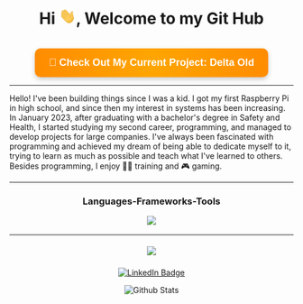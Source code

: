 <div align="center">
  <h1>Hi <img src="https://raw.githubusercontent.com/ABSphreak/ABSphreak/master/gifs/Hi.gif" width="30px">, Welcome to my Git Hub</h1>

  <!-- Agregar imagen aquí -->
  <img src="https://imgur.com/3AnYAVg.png" alt="" width="800px" />

  <div>
  <!-- Enlace al Proyecto Actual -->
  <a href="https://deltaold.onrender.com" target="_blank" style="text-decoration: none;">
    <div style="
      background: linear-gradient(90deg, #ff8c00, #ffa500, #ff8c00);
      padding: 15px 25px;
      border-radius: 10px;
      display: inline-block;
      box-shadow: 0 4px 8px rgba(0, 0, 0, 0.2);
      transition: transform 0.3s, box-shadow 0.3s;
    " onmouseover="this.style.transform='scale(1.1)'; this.style.boxShadow='0 6px 12px rgba(0, 0, 0, 0.4)';" onmouseout="this.style.transform='scale(1)'; this.style.boxShadow='0 4px 8px rgba(0, 0, 0, 0.2)';">
      <strong style="font-size: 18px; color: white; font-family: 'Arial', sans-serif;">🚀 Check Out My Current Project: Delta Old</strong>
    </div>
  </a>
</div>

  <hr />
  <div align="left">
    <p>
      Hello! I've been building things since I was a kid. I got my first Raspberry Pi in high school, and since then my interest in systems has been increasing. In January 2023, after graduating with a bachelor's degree in Safety and Health, I started studying my second career, programming, and managed to develop projects for large companies. I've always been fascinated with programming and achieved my dream of being able to dedicate myself to it, trying to learn as much as possible and teach what I've learned to others. Besides programming, I enjoy 🏋️‍♂️ training and 🎮 gaming.
    </p>
  </div>

  <hr />


  <h3>Languages-Frameworks-Tools</h3>

  <div>
    <img src="https://skillicons.dev/icons?i=html,css,javascript,nodejs,express,py,django,anaconda,mysql,bootstrap,php,laravel" /><br />
  </div>
  <hr />



  <h4>
    <img src="https://readme-typing-svg.herokuapp.com/?font=Righteous&weight=500&size=25&pause=800&color=F7F7F7&center=true&vCenter=true&width=600&height=70&lines=Thanks+for+visiting!+%E2%9C%8C%EF%B8%8F;%C2%A1+Send+me+a+message+on+Linkedin+!++;I'm+always+down+to+collab+%F0%9F%98%80" />
  </h4>
  <a href="https://www.linkedin.com/in/tomas-nardi/" target="_blank">
    <img alt="LinkedIn Badge" src="https://img.shields.io/badge/LinkedIn-Tomas%20Nardi-%230A66C2?style=social&logo=linkedin" />
  </a>

  <p align="center">
    <img src="https://raw.githubusercontent.com/bornmay/bornmay/Update/svg/Bottom.svg" alt="Github Stats" />
  </p>
</div>
